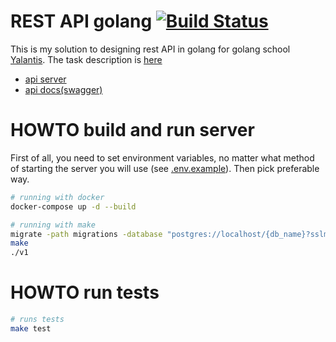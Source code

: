 # REST API golang [![Build Status](http://34.123.0.188:8080/job/Go%20REST%20API/badge/icon)](http://34.123.0.188:8080/job/Go%20REST%20API/)

This is my solution to designing rest API in golang for golang school [Yalantis](https://yalantis.com/). The task description is [here](https://docs.google.com/document/d/1PPAbDVllQYpw7bFRStGB_Gbcoj2TRs9NvyPfepuAf8w/edit#heading=h.l29vobcyrk4t) 

* [api server](https://faketrello.ml/)
* [api docs(swagger)](https://faketrello.ml/docs#/)


# HOWTO build and run server

First of all, you need to set environment variables, no matter what method of starting the server you will use (see [.env.example](https://github.com/osetr/rest-api-golang/blob/master/.env.example)). Then pick preferable way.
```sh
# running with docker
docker-compose up -d --build

# running with make
migrate -path migrations -database "postgres://localhost/{db_name}?sslmode={sslmode}&user={db_user}&password={db_password}" up # to run migrations with github.com/golang-migrate/migrate
make
./v1
```

# HOWTO run tests

```sh
# runs tests
make test
```
